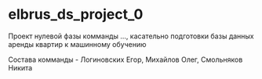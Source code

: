 # elbrus_ds_project_0
Проект нулевой фазы комманды ..., касательно подготовки базы данных аренды квартир к машинному обучению

Состава комманды - Логиновских Егор, Михайлов Олег, Смольняков Никита
